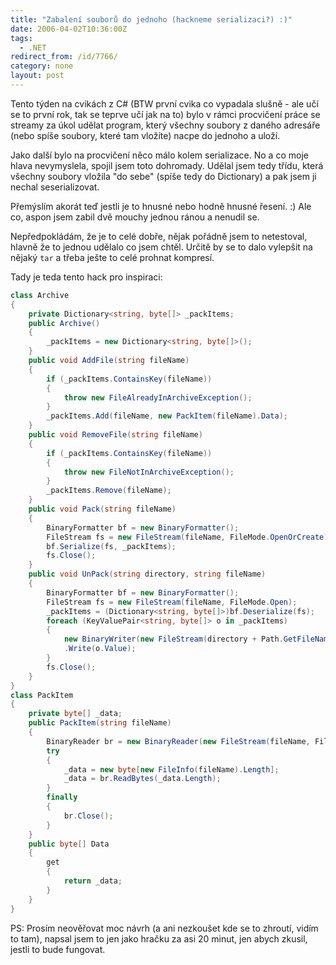 ```yaml
---
title: "Zabalení souborů do jednoho (hackneme serializaci?) :)"
date: 2006-04-02T10:36:00Z
tags:
  - .NET
redirect_from: /id/7766/
category: none
layout: post
---
```

Tento týden na cvikách z C# (BTW první cvika co vypadala slušně - ale učí se to první rok, tak se teprve učí jak na to) bylo v rámci procvičení práce se streamy za úkol udělat program, který všechny soubory z daného adresáře (nebo spíše soubory, které tam vložíte) nacpe do jednoho a uloží.

Jako další bylo na procvičení něco málo kolem serializace. No a co moje hlava nevymyslela, spojil jsem toto dohromady. Udělal jsem tedy třídu, která všechny soubory vložila "do sebe" (spíše tedy do Dictionary) a pak jsem ji nechal seserializovat.

Přemýslím akorát teď jestli je to hnusné nebo hodně hnusné řesení. :) Ale co, aspon jsem zabil dvě mouchy jednou ránou a nenudil se.

Nepředpokládám, že je to celé dobře, nějak pořádně jsem to netestoval, hlavně že to jednou udělalo co jsem chtěl. Určitě by se to dalo vylepšit na nějaký `tar` a třeba ješte to celé prohnat kompresí.

Tady je teda tento hack pro inspiraci:

```csharp
class Archive
{
	private Dictionary<string, byte[]> _packItems;
	public Archive()
	{
		_packItems = new Dictionary<string, byte[]>();
	}
	public void AddFile(string fileName)
	{
		if (_packItems.ContainsKey(fileName))
		{
			throw new FileAlreadyInArchiveException();
		}
		_packItems.Add(fileName, new PackItem(fileName).Data);
	}
	public void RemoveFile(string fileName)
	{
		if (_packItems.ContainsKey(fileName))
		{
			throw new FileNotInArchiveException();
		}
		_packItems.Remove(fileName);
	}
	public void Pack(string fileName)
	{
		BinaryFormatter bf = new BinaryFormatter();
		FileStream fs = new FileStream(fileName, FileMode.OpenOrCreate);
		bf.Serialize(fs, _packItems);
		fs.Close();
	}
	public void UnPack(string directory, string fileName)
	{
		BinaryFormatter bf = new BinaryFormatter();
		FileStream fs = new FileStream(fileName, FileMode.Open);
		_packItems = (Dictionary<string, byte[]>)bf.Deserialize(fs);
		foreach (KeyValuePair<string, byte[]> o in _packItems)
		{
			new BinaryWriter(new FileStream(directory + Path.GetFileName(o.Key), FileMode.CreateNew))
			.Write(o.Value);
		}
		fs.Close();
	}
}
class PackItem
{
	private byte[] _data;
	public PackItem(string fileName)
	{
		BinaryReader br = new BinaryReader(new FileStream(fileName, FileMode.Open));
		try
		{
			_data = new byte[new FileInfo(fileName).Length];
			_data = br.ReadBytes(_data.Length);
		}
		finally
		{
			br.Close();
		}
	}
	public byte[] Data
	{
		get
		{
			return _data;
		}
	}
}
```

PS: Prosím neověřovat moc návrh (a ani nezkoušet kde se to zhroutí, vidím to tam), napsal jsem to jen jako hračku za asi 20 minut, jen abych zkusil, jestli to bude fungovat.
